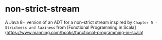 # non-strict-stream

A Java 8+ version of an ADT for a non-strict stream inspired by `Chapter 5 - Strictness and laziness` from [Functional Programming in Scala] (https://www.manning.com/books/functional-programming-in-scala)
